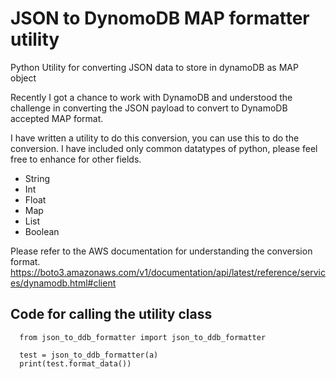 # JSON to DynomoDB MAP formatter utility
Python Utility for converting JSON data to store in dynamoDB as MAP object

Recently I got a chance to work with DynamoDB and understood the challenge in converting the JSON payload to convert to DynamoDB accepted MAP format.

I have written a utility to do this conversion, you can use this to do the conversion. 
I have included only common datatypes of python, please feel free to enhance for other fields.
* String
* Int
* Float
* Map
* List
* Boolean

Please refer to the AWS documentation for understanding the conversion format.
https://boto3.amazonaws.com/v1/documentation/api/latest/reference/services/dynamodb.html#client

## Code for calling the utility class
```
  from json_to_ddb_formatter import json_to_ddb_formatter

  test = json_to_ddb_formatter(a)
  print(test.format_data())
```
